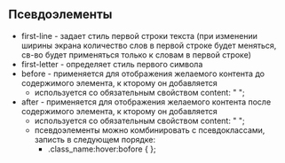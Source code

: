 ## Псевдоэлементы
- first-line - задает стиль первой строки текста (при изменении ширины экрана количество слов в первой строке будет меняться, св-во будет применяться только к словам в первой строке)
- first-letter - определяет стиль первого символа
- before - применяется для отображения желаемого контента до содержимого элемента, к кторому он добавляется
    - используется со обязательным свойством content: " ";
- after - применяется для отображения желаемого контента после содержимого элемента, к кторому он добавляется
    - используется со обязательным свойством content: " ";
    - псевдоэлементы можно комбинировать с псевдоклассами, записть в следующем порядке:
        - .class_name:hover:bofore { };